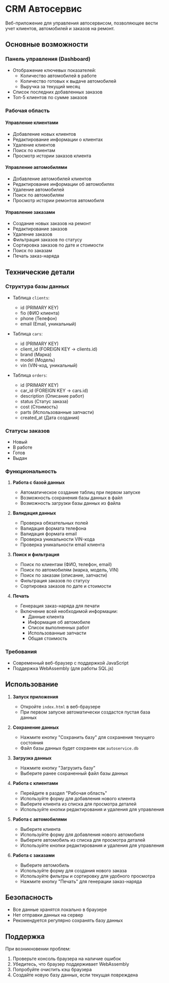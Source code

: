 # CRM Автосервис

Веб-приложение для управления автосервисом, позволяющее вести учет клиентов, автомобилей и заказов на ремонт.

## Основные возможности

### Панель управления (Dashboard)
- Отображение ключевых показателей:
  - Количество автомобилей в работе
  - Количество готовых к выдаче автомобилей
  - Выручка за текущий месяц
- Список последних добавленных заказов
- Топ-5 клиентов по сумме заказов

### Рабочая область
#### Управление клиентами
- Добавление новых клиентов
- Редактирование информации о клиентах
- Удаление клиентов
- Поиск по клиентам
- Просмотр истории заказов клиента

#### Управление автомобилями
- Добавление автомобилей клиентов
- Редактирование информации об автомобилях
- Удаление автомобилей
- Поиск по автомобилям
- Просмотр истории ремонтов автомобиля

#### Управление заказами
- Создание новых заказов на ремонт
- Редактирование заказов
- Удаление заказов
- Фильтрация заказов по статусу
- Сортировка заказов по дате и стоимости
- Поиск по заказам
- Печать заказ-наряда

## Технические детали

### Структура базы данных
- Таблица `clients`:
  - id (PRIMARY KEY)
  - fio (ФИО клиента)
  - phone (Телефон)
  - email (Email, уникальный)

- Таблица `cars`:
  - id (PRIMARY KEY)
  - client_id (FOREIGN KEY -> clients.id)
  - brand (Марка)
  - model (Модель)
  - vin (VIN-код, уникальный)

- Таблица `orders`:
  - id (PRIMARY KEY)
  - car_id (FOREIGN KEY -> cars.id)
  - description (Описание работ)
  - status (Статус заказа)
  - cost (Стоимость)
  - parts (Использованные запчасти)
  - created_at (Дата создания)

### Статусы заказов
- Новый
- В работе
- Готов
- Выдан

### Функциональность
1. **Работа с базой данных**
   - Автоматическое создание таблиц при первом запуске
   - Возможность сохранения базы данных в файл
   - Возможность загрузки базы данных из файла

2. **Валидация данных**
   - Проверка обязательных полей
   - Валидация формата телефона
   - Валидация формата email
   - Проверка уникальности VIN-кода
   - Проверка уникальности email клиента

3. **Поиск и фильтрация**
   - Поиск по клиентам (ФИО, телефон, email)
   - Поиск по автомобилям (марка, модель, VIN)
   - Поиск по заказам (описание, запчасти)
   - Фильтрация заказов по статусу
   - Сортировка заказов по дате и стоимости

4. **Печать**
   - Генерация заказ-наряда для печати
   - Включение всей необходимой информации:
     - Данные клиента
     - Информация об автомобиле
     - Список выполненных работ
     - Использованные запчасти
     - Общая стоимость

### Требования
- Современный веб-браузер с поддержкой JavaScript
- Поддержка WebAssembly (для работы SQL.js)

## Использование

1. **Запуск приложения**
   - Откройте `index.html` в веб-браузере
   - При первом запуске автоматически создастся пустая база данных

2. **Сохранение данных**
   - Нажмите кнопку "Сохранить базу" для сохранения текущего состояния
   - Файл базы данных будет сохранен как `autoservice.db`

3. **Загрузка данных**
   - Нажмите кнопку "Загрузить базу"
   - Выберите ранее сохраненный файл базы данных

4. **Работа с клиентами**
   - Перейдите в раздел "Рабочая область"
   - Используйте форму для добавления нового клиента
   - Выберите клиента из списка для просмотра деталей
   - Используйте кнопки редактирования и удаления для управления

5. **Работа с автомобилями**
   - Выберите клиента
   - Используйте форму для добавления нового автомобиля
   - Выберите автомобиль из списка для просмотра деталей
   - Используйте кнопки редактирования и удаления для управления

6. **Работа с заказами**
   - Выберите автомобиль
   - Используйте форму для создания нового заказа
   - Используйте фильтры и сортировку для удобного просмотра
   - Нажмите кнопку "Печать" для генерации заказ-наряда

## Безопасность
- Все данные хранятся локально в браузере
- Нет отправки данных на сервер
- Рекомендуется регулярно сохранять базу данных

## Поддержка
При возникновении проблем:
1. Проверьте консоль браузера на наличие ошибок
2. Убедитесь, что браузер поддерживает WebAssembly
3. Попробуйте очистить кэш браузера
4. Создайте новую базу данных, если текущая повреждена 
